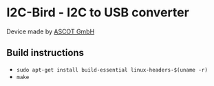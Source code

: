 I2C-Bird - I2C to USB converter
===============================

Device made by [ASCOT GmbH](http://www.ascot-gmbh.de)

Build instructions
------------------

* `sudo apt-get install build-essential linux-headers-$(uname -r)`
* `make`
